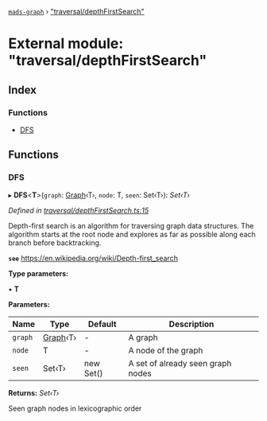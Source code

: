 [`mads-graph`](../README.md) › ["traversal/depthFirstSearch"](_traversal_depthfirstsearch_.md)

# External module: "traversal/depthFirstSearch"

## Index

### Functions

* [DFS](_traversal_depthfirstsearch_.md#dfs)

## Functions

###  DFS

▸ **DFS**<**T**>(`graph`: [Graph](../classes/_graph_.graph.md)‹T›, `node`: T, `seen`: Set‹T›): *Set‹T›*

*Defined in [traversal/depthFirstSearch.ts:15](https://github.com/Bartozzz/mads/blob/6d75697/packages/mads-graph/src/traversal/depthFirstSearch.ts#L15)*

Depth-first search is an algorithm for traversing graph data structures. The
algorithm starts at the root node and explores as far as possible along each
branch before backtracking.

**`see`** https://en.wikipedia.org/wiki/Depth-first_search

**Type parameters:**

▪ **T**

**Parameters:**

Name | Type | Default | Description |
------ | ------ | ------ | ------ |
`graph` | [Graph](../classes/_graph_.graph.md)‹T› | - | A graph |
`node` | T | - | A node of the graph |
`seen` | Set‹T› | new Set() | A set of already seen graph nodes |

**Returns:** *Set‹T›*

Seen graph nodes in lexicographic order
